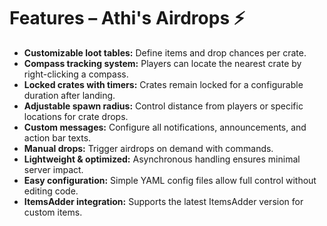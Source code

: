 # Features – Athi's Airdrops ⚡

- **Customizable loot tables:** Define items and drop chances per crate.  
- **Compass tracking system:** Players can locate the nearest crate by right-clicking a compass.  
- **Locked crates with timers:** Crates remain locked for a configurable duration after landing.  
- **Adjustable spawn radius:** Control distance from players or specific locations for crate drops.  
- **Custom messages:** Configure all notifications, announcements, and action bar texts.  
- **Manual drops:** Trigger airdrops on demand with commands.  
- **Lightweight & optimized:** Asynchronous handling ensures minimal server impact.  
- **Easy configuration:** Simple YAML config files allow full control without editing code.  
- **ItemsAdder integration:** Supports the latest ItemsAdder version for custom items.

